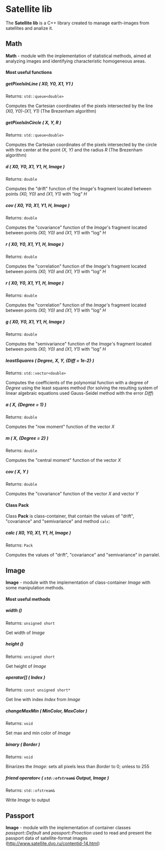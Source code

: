 # Satellite lib

The **Satellite lib** is a C++ library created to manage earth-images from satellites and analize it.

## Math

**Math** - module with the implementation of statistical methods, aimed at analyzing images and identifying characteristic homogeneous areas.

#### Most useful functions

##### getPixelsInLine ( X0, Y0, X1, Y1 )

Returns: ``std::queue<double>``

Computes the Cartesian coordinates of the pixels intersected by the line *(X0, Y0)*-*(X1, Y1)* (The Brezenham algorithm)

##### getPixelsInCircle ( X, Y, R )

Returns: ``std::queue<double>``

Computes the Cartesian coordinates of the pixels intersected by the circle with the center at the point *(X, Y)* and the radius *R* (The Brezenham algorithm)

##### d ( X0, Y0, X1, Y1, H, Image )

Returns: ``double``

Computes the "drift" function of the *Image*'s fragment located between points *(X0, Y0)* and *(X1, Y1)* with "log" *H*

##### cov ( X0, Y0, X1, Y1, H, Image )

Returns: ``double``

Computes the "covariance" function of the *Image*'s fragment located between points *(X0, Y0)* and *(X1, Y1)* with "log" *H*

##### r ( X0, Y0, X1, Y1, H, Image )

Returns: ``double``

Computes the "correlation" function of the *Image*'s fragment located between points *(X0, Y0)* and *(X1, Y1)* with "log" *H*

##### r ( X0, Y0, X1, Y1, H, Image )

Returns: ``double``

Computes the "correlation" function of the *Image*'s fragment located between points *(X0, Y0)* and *(X1, Y1)* with "log" *H*

##### g ( X0, Y0, X1, Y1, H, Image )

Returns: ``double``

Computes the "semivariance" function of the *Image*'s fragment located between points *(X0, Y0)* and *(X1, Y1)* with "log" *H*

##### leastSquares ( Degree, X, Y, {Diff = 1e-2} )

Returns: ``std::vector<double>``

Computes the coefficients of the polynomial function with a degree of *Degree* using the least squares method (for solving the resulting system of linear algebraic equations used Gauss-Seidel method with the error *Diff*)

##### a ( X, {Degree = 1} )

Returns: ``double``

Computes the "row moment" function of the vector *X*

##### m ( X, {Degree = 2} )

Returns: ``double``

Computes the "central moment" function of the vector *X*

##### cov ( X, Y )

Returns: ``double``

Computes the "covariance" function of the vector *X* and vector *Y*

#### Class Pack

Class **Pack** is class-container, that contain the values of "drift", "covariance" and "semivariance" and method ``calc``:

##### calc ( X0, Y0, X1, Y1, H, Image )

Returns: ``Pack``

Computes the values of "drift", "covariance" and "semivariance" in parralel.

## Image

**Image** - module with the implementation of class-container *Image* with some manipulation methods.

#### Most useful methods

##### width ()

Returns: ``unsigned short``

Get width of *Image*

##### height ()

Returns: ``unsigned short``

Get height of *Image*

##### operator\[\] ( Index )

Returns: ``const unsigned short*``

Get line with index *Index* from *Image*

##### changeMaxMin ( MinColor, MaxColor )

Returns: ``void``

Set max and min color of *Image*

##### binary ( Border )

Returns: ``void``

Binarizes the *Image*: sets all pixels less than *Border* to 0; unless to 255

##### friend operator< ( ``std::ofstream&`` Output, Image )

Returns: ``std::ofstream&``

Write *Image* to output

## Passport

**Image** - module with the implementation of container classes *passport::Default* and *passport::Proection* used to read and present the passport data of satellite-format images (http://www.satellite.dvo.ru/contentid-14.html)
